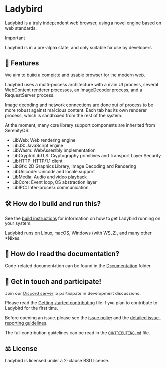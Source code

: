 # Ladybird

[Ladybird](https://ladybird.org) is a truly independent web browser, using a novel engine based on web standards.

> [!IMPORTANT]
> Ladybird is in a pre-alpha state, and only suitable for use by developers

## 🚩 Features

We aim to build a complete and usable browser for the modern web.

Ladybird uses a multi-process architecture with a main UI process, several WebContent renderer processes,
an ImageDecoder process, and a RequestServer process.

Image decoding and network connections are done out of process to be more robust against malicious content.
Each tab has its own renderer process, which is sandboxed from the rest of the system.

At the moment, many core library support components are inherited from SerenityOS:

- LibWeb: Web rendering engine
- LibJS: JavaScript engine
- LibWasm: WebAssembly implementation
- LibCrypto/LibTLS: Cryptography primitives and Transport Layer Security
- LibHTTP: HTTP/1.1 client
- LibGfx: 2D Graphics Library, Image Decoding and Rendering
- LibUnicode: Unicode and locale support
- LibMedia: Audio and video playback
- LibCore: Event loop, OS abstraction layer
- LibIPC: Inter-process communication

## 🛠️ How do I build and run this?

See the [build instructions](Documentation/BuildInstructionsLadybird.md) for information on how to get Ladybird running on your system.

Ladybird runs on Linux, macOS, Windows (with WSL2), and many other \*Nixes.

## 📖 How do I read the documentation?

Code-related documentation can be found in the [Documentation](Documentation/) folder.

## 🤝 Get in touch and participate!

Join our [Discord server](https://discord.gg/nvfjVJ4Svh) to participate in development discussions.

Please read the [Getting started contributing](Documentation/GettingStartedContributing.md) file if you plan to contribute to Ladybird for the first time.

Before opening an issue, please see the [issue policy](CONTRIBUTING.md#issue-policy) and the [detailed issue-reporting guidelines](ISSUES.md).

The full contribution guidelines can be read in the [`CONTRIBUTING.md`](CONTRIBUTING.md) file.

## ⚖️ License

Ladybird is licensed under a 2-clause BSD license.
